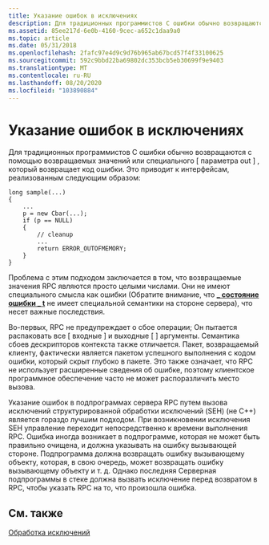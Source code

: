 ```yaml
---
title: Указание ошибок в исключениях
description: Для традиционных программистов C ошибки обычно возвращаются через возвращаемые значения или специальным параметром \ out \, который возвращает код ошибки.
ms.assetid: 85ee217d-6e0b-4160-9cec-a652c1daa9a0
ms.topic: article
ms.date: 05/31/2018
ms.openlocfilehash: 2fafc97e4d9c9d76b965ab67bcd57f4f33100625
ms.sourcegitcommit: 592c9bbd22ba69802dc353bcb5eb30699f9e9403
ms.translationtype: MT
ms.contentlocale: ru-RU
ms.lasthandoff: 08/20/2020
ms.locfileid: "103890884"
---
```

# <a name="indicate-errors-by-exceptions"></a>Указание ошибок в исключениях

Для традиционных программистов C ошибки обычно возвращаются с помощью возвращаемых значений или специального \[ параметра out \] , который возвращает код ошибки. Это приводит к интерфейсам, реализованным следующим образом:

``` syntax
long sample(...)
{
    ...
    p = new Cbar(...);
    if (p == NULL)
    {
        // cleanup
        ...
        return ERROR_OUTOFMEMORY;
    }
}
```

Проблема с этим подходом заключается в том, что возвращаемые значения RPC являются просто целыми числами. Они не имеют специального смысла как ошибки (Обратите внимание, что [**\_ состояние ошибки \_ t**](/windows/desktop/Midl/error-status-t) не имеет специальной семантики на стороне сервера), что несет важные последствия.

Во-первых, RPC не предупреждает о сбое операции; Он пытается распаковать все \[ входные \] и выходные \[ \] аргументы. Семантика сбоев дескрипторов контекста также отличается. Пакет, возвращаемый клиенту, фактически является пакетом успешного выполнения с кодом ошибки, который скрыт глубоко в пакете. Это также означает, что RPC не использует расширенные сведения об ошибке, поэтому клиентское программное обеспечение часто не может распоразличить место вызова.

Указание ошибок в подпрограммах сервера RPC путем вызова исключений структурированной обработки исключений (SEH) (не C++) является гораздо лучшим подходом. При возникновении исключения SEH управление переходит непосредственно к времени выполнения RPC. Ошибка иногда возникает в подпрограмме, которая не может быть правильно очищена, и должна указывать на ошибку вызывающей стороне. Подпрограмма должна возвращать ошибку вызывающему объекту, которая, в свою очередь, может возвращать ошибку вызывающему объекту и т. д. Однако последняя Серверная подпрограммы в стеке должна вызвать исключение перед возвратом в RPC, чтобы указать RPC на то, что произошла ошибка.

## <a name="related-topics"></a>См. также

<dl> <dt>

[Обработка исключений](exception-handling.md)
</dt> </dl>

 

 